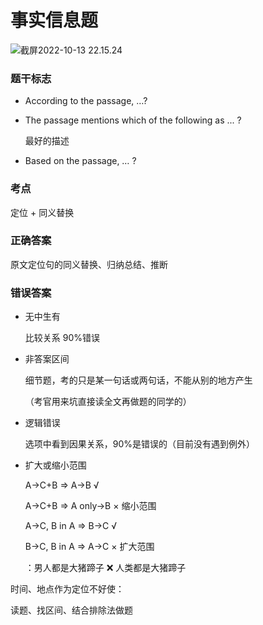 # 事实信息题

![截屏2022-10-13 22.15.24](https://xingqiu-tuchuang-1256524210.cos.ap-shanghai.myqcloud.com/3978/%E6%88%AA%E5%B1%8F2022-10-13%2022.15.24.png)

### 题干标志

- According to the passage, …?

- The passage mentions which of the following as ... ?

  最好的描述

- Based on the passage, … ?

### 考点

定位 + 同义替换

### 正确答案

原文定位句的同义替换、归纳总结、推断

### 错误答案

- 无中生有

  比较关系 90%错误

- 非答案区间

  细节题，考的只是某一句话或两句话，不能从别的地方产生

  （考官用来坑直接读全文再做题的同学的）

- 逻辑错误

  选项中看到因果关系，90%是错误的（目前没有遇到例外）

- 扩大或缩小范围

  A->C+B => A->B √

  A->C+B => A only->B × 缩小范围

  A->C, B in A => B->C √

  B->C, B in A => A->C × 扩大范围

  ：男人都是大猪蹄子 ❌ 人类都是大猪蹄子

时间、地点作为定位不好使：

读题、找区间、结合排除法做题
